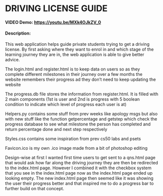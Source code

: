 # DRIVING LICENSE GUIDE
#### VIDEO Demo: <https://youtu.be/MXk4OJkZV_0>
#### Description:
This web application helps guide private students trying to get a driving license. By first asking where they want to enrol in and which stage of the learning journey they are in, the web application is able to give better advice.

The login.html and register.html is to keep data on users so as they complete different milestones in their journey over a few months the website remembers their progress ad they don’t need to keep updating the website

The progress.db file stores the information from register.html. It is filled with 2 main components (1st is user and 2nd is progress with 5 boolean condition to indicate which level of progress each user is at)

Helpers.py contains some stuff from prev weeks like apology msgs but also with new stuff like the function  getpercentage and getstep which check the progress database to see what milestone the person has completed and return percentage done and next step respectively

Styles.css contains some inspiration from prev cs50 labs and psets

Favicon.ico is my own .ico image made from a bit of photoshop editing

Design-wise at first I wanted first time users  to get sent to a qns.html page that would ask how far along the driving journey they are then be redirected to the index.html page. However I combined it with the checkbox system that you see in the index.html page now as the index.html page ended up looking empty.  The new index.html page then seemed like it was showing the user their progress better and that inspired me to do a progress bar to further build on that concept.